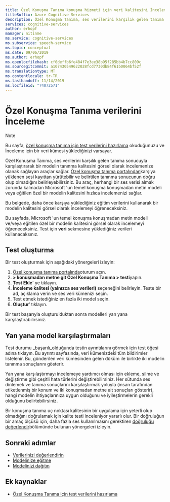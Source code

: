 ```yaml
---
title: Özel Konuşma Tanıma konuşma hizmeti için veri kalitesini İnceleme
titleSuffix: Azure Cognitive Services
description: Özel Konuşma Tanıma, ses verilerini karşılık gelen tanıma sonucuyla karşılaştırarak bir modelin tanınma kalitesini görsel olarak incelemenize olanak sağlayan araçlar sağlar. Karşıya yüklenen sesi kayıttan yürütebilir ve belirtilen tanıma sonucunun doğru olup olmadığını belirleyebilirsiniz.
services: cognitive-services
author: erhopf
manager: nitinme
ms.service: cognitive-services
ms.subservice: speech-service
ms.topic: conceptual
ms.date: 09/06/2019
ms.author: erhopf
ms.openlocfilehash: cf0deffb6fe484f7e3ee38b95f285bb4b7cc809c
ms.sourcegitcommit: a107430549622028fcd7730db84f61b0064bf52f
ms.translationtype: MT
ms.contentlocale: tr-TR
ms.lasthandoff: 11/14/2019
ms.locfileid: "74072571"
---
```

# <a name="inspect-custom-speech-data"></a>Özel Konuşma Tanıma verilerini İnceleme

> [!NOTE]
> Bu sayfa, [özel konuşma tanıma için test verilerini hazırlama](how-to-custom-speech-test-data.md) okuduğunuzu ve İnceleme için bir veri kümesi yüklediğinizi varsayar.

Özel Konuşma Tanıma, ses verilerini karşılık gelen tanıma sonucuyla karşılaştırarak bir modelin tanınma kalitesini görsel olarak incelemenize olanak sağlayan araçlar sağlar. [Özel konuşma tanıma portalından](https://speech.microsoft.com/customspeech)karşıya yüklenen sesi kayıttan yürütebilir ve belirtilen tanınma sonucunun doğru olup olmadığını belirleyebilirsiniz. Bu araç, herhangi bir ses verisi almak zorunda kalmadan Microsoft 'un temel konuşma konuşmadan metin modeli veya eğitilen özel bir modelin kalitesini hızlıca incelemenizi sağlar.

Bu belgede, daha önce karşıya yüklediğiniz eğitim verilerini kullanarak bir modelin kalitesini görsel olarak incelemeyi öğreneceksiniz.

Bu sayfada, Microsoft 'un temel konuşma konuşmadan metin modeli ve/veya eğitilen özel bir modelin kalitesini görsel olarak incelemeyi öğreneceksiniz. Test için **veri** sekmesine yüklediğiniz verileri kullanacaksınız.

## <a name="create-a-test"></a>Test oluşturma

Bir test oluşturmak için aşağıdaki yönergeleri izleyin:

1. [Özel konuşma tanıma portalında](https://speech.microsoft.com/customspeech)oturum açın.
2. **> konuşmadan metne git Özel Konuşma Tanıma > testi**yapın.
3. **Test Ekle**' ye tıklayın.
4. **İnceleme kalitesi (yalnızca ses verileri)** seçeneğini belirleyin. Teste bir ad, açıklama verin ve ses veri kümenizi seçin.
5. Test etmek istediğiniz en fazla iki model seçin.
6. **Oluştur**’ tıklayın.

Bir test başarıyla oluşturulduktan sonra modelleri yan yana karşılaştırabilirsiniz.

## <a name="side-by-side-model-comparisons"></a>Yan yana model karşılaştırmaları

Test durumu _başarılı_olduğunda testin ayrıntılarını görmek için test öğesi adına tıklayın. Bu ayrıntı sayfasında, veri kümenizdeki tüm bildirimler listelenir. Bu, gönderilen veri kümesinden gelen döküm ile birlikte iki modelin tanınma sonuçlarını gösterir.

Yan yana karşılaştırmayı incelemeye yardımcı olması için ekleme, silme ve değiştirme gibi çeşitli hata türlerini değiştirebilirsiniz. Her sütunda ses dinlemek ve tanıma sonuçlarını karşılaştırmak yoluyla (insan tarafından etiketlenmiş bir konum ve iki konuşmadan metne ait sonuçları gösterir), hangi modelin ihtiyaçlarınıza uygun olduğunu ve iyileştirmelerin gerekli olduğunu belirtebilirsiniz.

Bir konuşma tanıma uç noktası kalitesinin bir uygulama için yeterli olup olmadığını doğrulamak için kalite testi inceleniyor yararlı olur. Bir doğruluğun bir amaç ölçüsü için, daha fazla ses kullanılmasını gerektiren [doğruluğu değerlendir](how-to-custom-speech-evaluate-data.md)bölümünde bulunan yönergeleri izleyin.

## <a name="next-steps"></a>Sonraki adımlar

- [Verilerinizi değerlendirin](how-to-custom-speech-evaluate-data.md)
- [Modelinize eğitme](how-to-custom-speech-train-model.md)
- [Modelinizi dağıtın](how-to-custom-speech-deploy-model.md)

## <a name="additional-resources"></a>Ek kaynaklar

- [Özel Konuşma Tanıma için test verilerini hazırlama](how-to-custom-speech-test-data.md)
